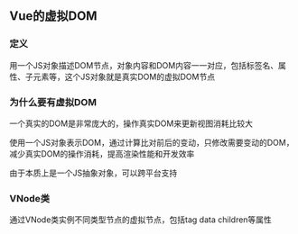 ## Vue的虚拟DOM
### 定义
用一个JS对象描述DOM节点，对象内容和DOM内容一一对应，包括标签名、属性、子元素等，这个JS对象就是真实DOM的虚拟DOM节点

### 为什么要有虚拟DOM
一个真实的DOM是非常庞大的，操作真实DOM来更新视图消耗比较大

使用一个JS对象表示DOM，通过计算比对前后的变动，只修改需要变动的DOM，减少真实DOM的操作消耗，提高渲染性能和开发效率

由于本质上是一个JS抽象对象，可以跨平台支持

### VNode类
通过VNode类实例不同类型节点的虚拟节点，包括tag data children等属性